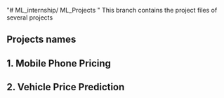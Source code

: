 "# ML_internship/ ML_Projects " 
This branch contains the project files of several projects 

## Projects names 
## 1. Mobile Phone Pricing
## 2. Vehicle Price Prediction